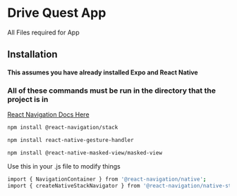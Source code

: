 # Drive Quest App

All Files required for App

## Installation
#### This assumes you have already installed Expo and React Native

### All of these commands must be run in the directory that the project is in

[React Navigation Docs Here](https://reactnavigation.org/docs/navigating/)

```bash
npm install @react-navigation/stack
```

```bash
npm install react-native-gesture-handler
```

```bash
npm install @react-native-masked-view/masked-view
```

Use this in your .js file to modify things
```bash
import { NavigationContainer } from '@react-navigation/native';
import { createNativeStackNavigator } from '@react-navigation/native-stack';
```
